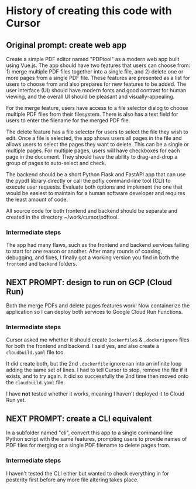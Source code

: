 # History of creating this code with Cursor

## Original prompt: create web app
Create a simple PDF editor named "PDFtool" as a modern web app built using Vue.js. The app should have two features that users can choose from: 1) merge multiple PDF files together into a single file, and 2) delete one or more pages from a single PDF file. These features are presented as a list for users to choose from and also prepares for new features to be added. The user interface (UI) should have modern fonts and good contrast for human viewing, and the overall UI should be pleasant and visually-appealing.

For the merge feature, users have access to a file selector dialog to choose multiple PDF files from their filesystem. There is also has a text field for users to enter the filename for the merged PDF file.

The delete feature has a file selector for users to select the file they wish to edit. Once a file is selected, the app shows users all pages in the file and allows users to select the pages they want to delete. This can be a single or multiple pages. For multiple pages, users will have checkboxes for each page in the document. They should have the ability to drag-and-drop a group of pages to auto-select and check.

The backend should be a short Python Flask and FastAPI app that can use the pypdf library directly or call the pdfly command-line tool (CLI) to execute user requests. Evaluate both options and implement the one that would be easiest to maintain for a human software developer and requires the least amount of code.

All source code for both frontend and backend should be separate and created in the directory ~/work/cursor/pdftool.


### Intermediate steps
The app had many flaws, such as the frontend and backend services failing to start for one reason or another. After many rounds of coaxing, debugging, and fixes, I finally got a working version you find in both the `frontend` and `backend` folders.


## NEXT PROMPT: design to run on GCP (Cloud Run)
Both the merge PDFs and delete pages features work! Now containerize the application so I can deploy both services to Google Cloud Run Functions.


### Intermediate steps
Cursor asked me whether it should create `Dockerfile`s & `.dockerignore` files for both the frontend and backend. I said yes, and also create a `cloudbuild.yaml` file too.

It did create both, but the 2nd `.dockerfile` ignore ran into an infinite loop adding the same set of lines. I had to tell Cursor to stop, remove the file if it exists, and to try again. It did so successfully the 2nd time then moved onto the `cloudbuild.yaml` file.

I have **not** tested whether it works, meaning I haven't deployed it to Cloud Run yet.


## NEXT PROMPT: create a CLI equivalent
In a subfolder named "cli", convert this app to a single command-line Python script with the same features, prompting users to provide names of PDF files for merging or a single PDF filename to delete pages from.


### Intermediate steps
I haven't tested the CLI either but wanted to check everything in for posterity first before any more file altering takes place.

